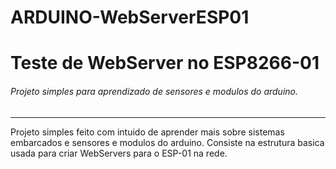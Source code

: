 # ARDUINO-WebServerESP01
# Teste de WebServer no ESP8266-01
###### Projeto simples para aprendizado de sensores e modulos do arduino.
--------

Projeto simples feito com intuido de aprender mais sobre sistemas embarcados e sensores e modulos do arduino. Consiste na estrutura basica usada para criar WebServers para o ESP-01 na rede.
